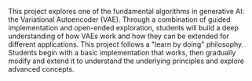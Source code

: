 This project explores one of the fundamental algorithms in generative AI: the Variational Autoencoder (VAE). Through a combination of guided implementation and open-ended exploration, students will build a deep understanding of how VAEs work and how they can be extended for different applications. This project follows a "learn by doing" philosophy. Students begin with a basic implementation that works, then gradually modify and extend it to understand the underlying principles and explore advanced concepts. 
